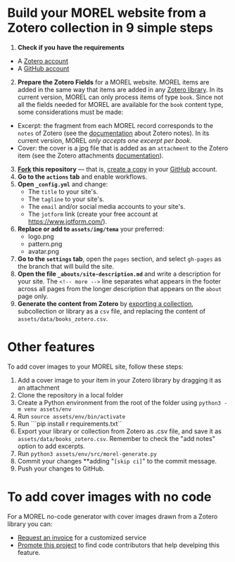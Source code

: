 # Build your MOREL website from a Zotero collection in 9 simple steps
1. **Check if you have the requirements**
  - A [Zotero account](https://www.zotero.org/user/register/)
  - A [GitHub account](https://github.com/signup)
2. **Prepare the Zotero Fields** for a MOREL website. MOREL items are added in the same way that items are added in any [Zotero library](https://www.zotero.org/support/adding_items_to_zotero). In its current version, MOREL can only process items of type `book`. Since not all the fields needed for MOREL are available for the `book` content type, some considerations must be made:
  - Excerpt: the fragment from each MOREL record corresponds to the `notes` of Zotero (see the [documentation](https://www.zotero.org/support/notes) about Zotero notes). In its current version, MOREL *only accepts one excerpt per book*.
  - Cover: the cover is a jpg file that is added as an `attachment` to the Zotero item (see the Zotero attachments [documentation](https://www.zotero.org/support/attaching_files)).
3. **[Fork](https://github.com/morelrep/morel-no-code-generator/fork) this repository** — that is, [create a copy](https://github.com/morelrep/morel-no-code-generator/fork) in your [GitHub](https://github.com) account.
4. **Go to the `actions` tab** and enable workflows.
5. **Open `_config.yml`** and change:
   - The `title` to your site's.
   - The `tagline` to your site's.
   - The `email` and/or social media accounts to your site's.
   - The `jotform` link (create your free account at https://www.jotform.com/).
6. **Replace or add to `assets/img/tema`** your preferred:
   - logo.png
   - pattern.png
   - avatar.png
7. **Go to the `settings` tab**, open the `pages` section, and select `gh-pages` as the branch that will build the site.
8. **Open the file `_abouts/site-description.md`** and write a description for your site. The `<!-- more -->` line separates what appears in the footer across all pages from the longer description that appears on the `about` page only.
9. **Generate the content from Zotero** by [exporting a collection](https://forums.zotero.org/discussion/5286/can-one-export-a-collection-and-not-the-entire-library), subcollection or library as a `csv` file, and replacing the content of `assets/data/books_zotero.csv`.
# Other features
To add cover images to your MOREL site, follow these steps:
1. Add a cover image to your item in your Zotero library by dragging it as an attachment
2. Clone the repository in a local folder
3. Create a Python environment from the root of the folder using ```python3 -m venv assets/env```
4. Run ```source assets/env/bin/activate```
5. Run ```pip install r requirements.txt``
6. Export your library or collection from Zotero as .csv file, and save it as `assets/data/books_zotero.csv`. Remember to check the "add notes" option to add excerpts.
7. Run ```python3 assets/env/src/morel-generate.py```
8. Commit your changes **adding "```[skip ci]```" to the commit message.
9. Push your changes to GitHub.
# To add cover images with no code
For a MOREL no-code generator with cover images drawn from a Zotero library you can:

- [Request an invoice](mailto:proyectomorel@gmail.com) for a customized service
- [Promote this project](https://www.addtoany.com/share#url=http%3A%2F%2F127.0.0.1%3A4000%2Fmorel-no-code-generator%2F&title=%7C%20MOREL%20no-code%20website%20generator) to find code contributors that help develping this feature.